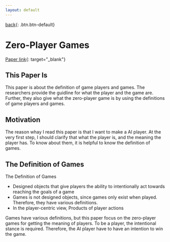 ```yaml
---
layout: default
---
```

[back](../sc2ai){: .btn.btn-default}

# Zero-Player Games

[Paper link](http://www.jesperjuul.net/text/zeroplayergames/){: target="_blank"}

## This Paper Is
This paper is about the definition of game players and games. The researchers provide the guidline for what the player and the game are. Further, they also give what the zero-player game is by using the definitions of game players and games.

## Motivation
The reason whay I read this paper is that I want to make a AI player. At the very first step, I should clarify that what the player is, and the meaning the player has. To know about them, it is helpful to know the definition of games.

## The Definition of Games
The Definition of Games 
- Designed objects that give players the ability to intentionally act towards reaching the goals of a game
- Games is not designed objects, since games only exist when played. Therefore, they have various definitions.
- In the player-centric view, Products of player actions

Games have various definitions, but this paper focus on the zero-player games for getting the meaning of players. To be a player, the intentional stance is required. Therefore, the AI player have to have an intention to win the game. 
